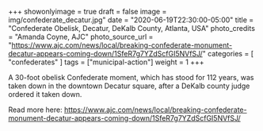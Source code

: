 +++
showonlyimage = true
draft = false
image = img/confederate_decatur.jpg"
date = "2020-06-19T22:30:00-05:00"
title = "Confederate Obelisk, Decatur, DeKalb County, Atlanta, USA"
photo_credits = "Amanda Coyne, AJC"
photo_source_url = "https://www.ajc.com/news/local/breaking-confederate-monument-decatur-appears-coming-down/1SfeR7g7YZdScfGI5NVfSJ/"
categories = [ "confederates" ]
tags = ["municipal-action"]
weight = 1
+++

A 30-foot obelisk Confederate moment, which has stood for 112 years, was taken down in the downtown Decatur square, after a DeKalb county judge ordered it taken down.

Read more here: https://www.ajc.com/news/local/breaking-confederate-monument-decatur-appears-coming-down/1SfeR7g7YZdScfGI5NVfSJ/
